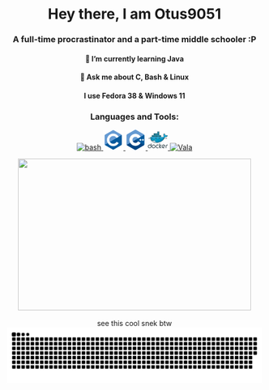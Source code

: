 <h1 align="center">Hey there, I am Otus9051</h1>
<h3 align="center">A full-time procrastinator and a part-time middle schooler :P</h3>

<h4 align="center">🌱 I’m currently learning Java</h4>
<h4 align="center">💬 Ask me about C, Bash & Linux</h4>
<h4 align="center">I use Fedora 38 & Windows 11</h4>


<h3 align="center">Languages and Tools:</h3>
<p align="center"> <a href="https://www.gnu.org/software/bash/" target="_blank"> <img src="https://bashlogo.com/img/symbol/svg/full_colored_light.svg" alt="bash" width="40" height="40"/> </a> <a href="https://www.cprogramming.com/" target="_blank"> <img src="https://raw.githubusercontent.com/devicons/devicon/master/icons/c/c-original.svg" alt="c" width="40" height="40"/> </a> <a href="https://www.w3schools.com/cpp/" target="_blank"> <img src="https://raw.githubusercontent.com/devicons/devicon/master/icons/cplusplus/cplusplus-original.svg" alt="cplusplus" width="40" height="40"/> </a> <a href="https://www.docker.com/" target="_blank"> <img src="https://raw.githubusercontent.com/devicons/devicon/master/icons/docker/docker-original-wordmark.svg" alt="docker" width="40" height="40"/> </a> <a  </a>  <a href="https://wiki.gnome.org/Projects/Vala" target="_blank"> <img src="https://files.catbox.moe/9u1hjg.png" alt="Vala" width="40" height="40"/> </a> </p>

<p align="center">
  <img width="460" height="300" src="https://github-readme-stats.vercel.app/api?username=Otus9051&theme=radical&hide_border=false&include_all_commits=false&count_private=false">
</p>

<p align="center">
  see this cool snek btw
  <img src="https://raw.githubusercontent.com/Otus9051/otus9051/snake/snek.svg">
</p>
